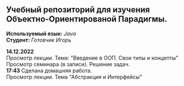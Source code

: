 ## Учебный репозиторий для изучения Объектно-Ориентированой Парадигмы.
**Используемый язык:** *Java*    
**Студент:** *Готовчик Игорь* 


**14.12.2022**   
Просмотр лекции. Тема: "Введение в ООП. Свои типы и концепты"  
Просмотр семинара (в записи). Решение задач.  
**17:43** Сделана домашняя работа.  
Просмотр лекции. Тема "Абстракция и Интерфейсы"  


